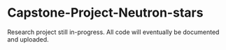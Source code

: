 # Capstone-Project-Neutron-stars
Research project still in-progress.
All code will eventually be documented and uploaded.
